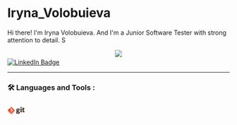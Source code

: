 # Iryna_Volobuieva
Hi there! I'm Iryna Volobuieva.
And I'm a Junior Software Tester with strong attention to detail. S

<div id="header" align="center">
  <img src= "https://media.giphy.com/media/VekcnHOwOI5So/giphy.gif" width="360"/>
</div>
<div id="badges">
  <a href="your-linkedin-URL">
    <img src="https://img.shields.io/badge/LinkedIn-blue?style=for-the-badge&logo=linkedin&logoColor=white" alt="LinkedIn Badge"/>
  </a>
</div>

---

### :hammer_and_wrench: Languages and Tools :
<div>
  <img src="https://github.com/devicons/devicon/blob/master/icons/git/git-original-wordmark.svg" title="Git" **alt="Git" width="40" height="40"/>
</div>
